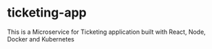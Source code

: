 # ticketing-app
 This is a Microservice for Ticketing application built with React, Node, Docker and Kubernetes
